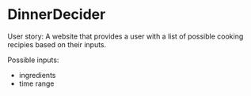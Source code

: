 # DinnerDecider
User story:
A website that provides a user with a list of possible cooking recipies based on their inputs.

Possible inputs:

* ingredients
* time range
